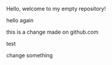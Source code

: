 Hello, welcome to my empty repository!

hello again

this is a change made on github.com

test


change something
